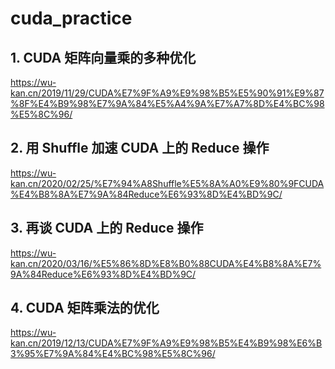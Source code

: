 # cuda_practice

## 1. CUDA 矩阵向量乘的多种优化
https://wu-kan.cn/2019/11/29/CUDA%E7%9F%A9%E9%98%B5%E5%90%91%E9%87%8F%E4%B9%98%E7%9A%84%E5%A4%9A%E7%A7%8D%E4%BC%98%E5%8C%96/
## 2. 用 Shuffle 加速 CUDA 上的 Reduce 操作
https://wu-kan.cn/2020/02/25/%E7%94%A8Shuffle%E5%8A%A0%E9%80%9FCUDA%E4%B8%8A%E7%9A%84Reduce%E6%93%8D%E4%BD%9C/
## 3. 再谈 CUDA 上的 Reduce 操作
https://wu-kan.cn/2020/03/16/%E5%86%8D%E8%B0%88CUDA%E4%B8%8A%E7%9A%84Reduce%E6%93%8D%E4%BD%9C/
## 4. CUDA 矩阵乘法的优化
https://wu-kan.cn/2019/12/13/CUDA%E7%9F%A9%E9%98%B5%E4%B9%98%E6%B3%95%E7%9A%84%E4%BC%98%E5%8C%96/